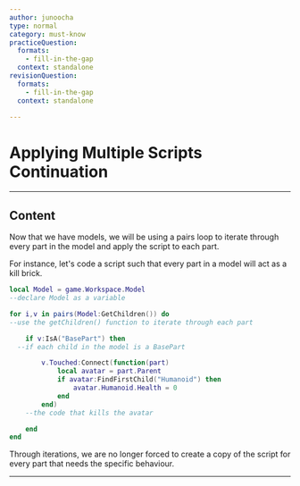 ```yaml
---
author: junoocha
type: normal
category: must-know
practiceQuestion:
  formats:
    - fill-in-the-gap
  context: standalone
revisionQuestion:
  formats:
    - fill-in-the-gap
  context: standalone

---
```


# Applying Multiple Scripts Continuation

---

## Content

Now that we have models, we will be using a pairs loop to iterate through every part in the model and apply the script to each part. 

For instance, let's code a script such that every part in a model will act as a kill brick.

```lua
local Model = game.Workspace.Model 
--declare Model as a variable

for i,v in pairs(Model:GetChildren()) do 
--use the getChildren() function to iterate through each part

	if v:IsA("BasePart") then
  --if each child in the model is a BasePart

		v.Touched:Connect(function(part)
			local avatar = part.Parent  
			if avatar:FindFirstChild("Humanoid") then
				avatar.Humanoid.Health = 0
			end
		end)
    --the code that kills the avatar

	end
end
```
Through iterations, we are no longer forced to create a copy of the script for every part that needs the specific behaviour.

---

